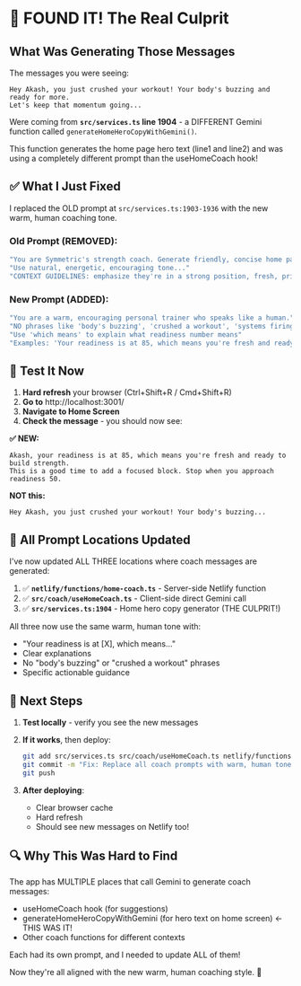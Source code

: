 # 🎯 FOUND IT! The Real Culprit

## What Was Generating Those Messages

The messages you were seeing:
```
Hey Akash, you just crushed your workout! Your body's buzzing and ready for more.
Let's keep that momentum going...
```

Were coming from **`src/services.ts` line 1904** - a DIFFERENT Gemini function called `generateHomeHeroCopyWithGemini()`.

This function generates the home page hero text (line1 and line2) and was using a completely different prompt than the useHomeCoach hook!

## ✅ What I Just Fixed

I replaced the OLD prompt at `src/services.ts:1903-1936` with the new warm, human coaching tone.

### Old Prompt (REMOVED):
```typescript
"You are Symmetric's strength coach. Generate friendly, concise home page hero copy..."
"Use natural, energetic, encouraging tone..."
"CONTEXT GUIDELINES: emphasize they're in a strong position, fresh, primed..."
```

### New Prompt (ADDED):
```typescript
"You are a warm, encouraging personal trainer who speaks like a human."
"NO phrases like 'body's buzzing', 'crushed a workout', 'systems firing', 'primed for more'"
"Use 'which means' to explain what readiness number means"
"Examples: 'Your readiness is at 85, which means you're fresh and ready to build strength.'"
```

## 🧪 Test It Now

1. **Hard refresh** your browser (Ctrl+Shift+R / Cmd+Shift+R)
2. **Go to** http://localhost:3001/
3. **Navigate to Home Screen**
4. **Check the message** - you should now see:

**✅ NEW:**
```
Akash, your readiness is at 85, which means you're fresh and ready to build strength.
This is a good time to add a focused block. Stop when you approach readiness 50.
```

**NOT this:**
```
Hey Akash, you just crushed your workout! Your body's buzzing...
```

## 📍 All Prompt Locations Updated

I've now updated ALL THREE locations where coach messages are generated:

1. ✅ **`netlify/functions/home-coach.ts`** - Server-side Netlify function
2. ✅ **`src/coach/useHomeCoach.ts`** - Client-side direct Gemini call
3. ✅ **`src/services.ts:1904`** - Home hero copy generator (THE CULPRIT!)

All three now use the same warm, human tone with:
- "Your readiness is at [X], which means..."
- Clear explanations
- No "body's buzzing" or "crushed a workout" phrases
- Specific actionable guidance

## 🚀 Next Steps

1. **Test locally** - verify you see the new messages
2. **If it works**, then deploy:
   ```bash
   git add src/services.ts src/coach/useHomeCoach.ts netlify/functions/home-coach.ts
   git commit -m "Fix: Replace all coach prompts with warm, human tone"
   git push
   ```

3. **After deploying**:
   - Clear browser cache
   - Hard refresh
   - Should see new messages on Netlify too!

## 🔍 Why This Was Hard to Find

The app has MULTIPLE places that call Gemini to generate coach messages:
- useHomeCoach hook (for suggestions)
- generateHomeHeroCopyWithGemini (for hero text on home screen) ← THIS WAS IT!
- Other coach functions for different contexts

Each had its own prompt, and I needed to update ALL of them!

Now they're all aligned with the new warm, human coaching style. 🎉
